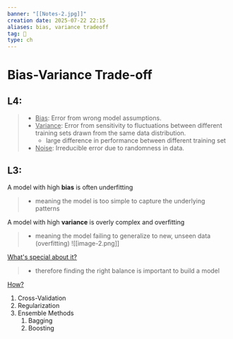 ```yaml
---
banner: "[[Notes-2.jpg]]"
creation date: 2025-07-22 22:15
aliases: bias, variance tradeoff
tag: 🧠
type: ch
---
```

# Bias-Variance Trade-off
## L4:
>   - <u>Bias</u>: Error from wrong model assumptions.
>   - <u>Variance</u>: Error from sensitivity to fluctuations between different training sets drawn from the same data distribution. 
> 	  - large difference in performance between different training set
>   - <u>Noise</u>: Irreducible error due to randomness in data.

## L3:

A model with high **bias** is often underfitting
> - meaning the model is too simple to capture the underlying patterns

A model with high **variance** is overly complex and overfitting
> - meaning the model failing to generalize to new, unseen data (overfitting)
![[image-2.png]]

<u>What's special about it?</u>
> - therefore finding the right balance is important to build a model

<u>How?</u>
1. Cross-Validation
2. Regularization
3. Ensemble Methods
	1. Bagging
	2. Boosting


